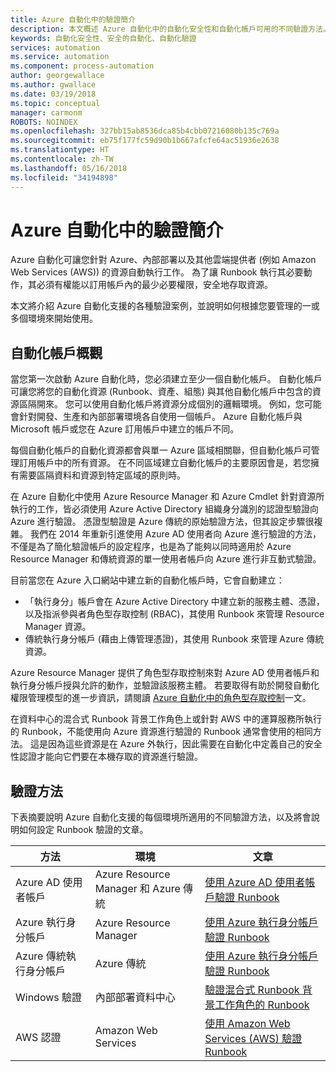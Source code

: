 ```yaml
---
title: Azure 自動化中的驗證簡介
description: 本文概述 Azure 自動化中的自動化安全性和自動化帳戶可用的不同驗證方法。
keywords: 自動化安全性、安全的自動化、自動化驗證
services: automation
ms.service: automation
ms.component: process-automation
author: georgewallace
ms.author: gwallace
ms.date: 03/19/2018
ms.topic: conceptual
manager: carmonm
ROBOTS: NOINDEX
ms.openlocfilehash: 327bb15ab8536dca85b4cbb07216080b135c769a
ms.sourcegitcommit: eb75f177fc59d90b1b667afcfe64ac51936e2638
ms.translationtype: HT
ms.contentlocale: zh-TW
ms.lasthandoff: 05/16/2018
ms.locfileid: "34194898"
---
```

# <a name="introduction-to-authentication-in-azure-automation"></a>Azure 自動化中的驗證簡介  
Azure 自動化可讓您針對 Azure、內部部署以及其他雲端提供者 (例如 Amazon Web Services (AWS)) 的資源自動執行工作。  為了讓 Runbook 執行其必要動作，其必須有權能以訂用帳戶內的最少必要權限，安全地存取資源。

本文將介紹 Azure 自動化支援的各種驗證案例，並說明如何根據您要管理的一或多個環境來開始使用。  

## <a name="automation-account-overview"></a>自動化帳戶概觀
當您第一次啟動 Azure 自動化時，您必須建立至少一個自動化帳戶。 自動化帳戶可讓您將您的自動化資源 (Runbook、資產、組態) 與其他自動化帳戶中包含的資源區隔開來。 您可以使用自動化帳戶將資源分成個別的邏輯環境。 例如，您可能會針對開發、生產和內部部署環境各自使用一個帳戶。  Azure 自動化帳戶與 Microsoft 帳戶或您在 Azure 訂用帳戶中建立的帳戶不同。

每個自動化帳戶的自動化資源都會與單一 Azure 區域相關聯，但自動化帳戶可管理訂用帳戶中的所有資源。 在不同區域建立自動化帳戶的主要原因會是，若您擁有需要區隔資料和資源到特定區域的原則時。

在 Azure 自動化中使用 Azure Resource Manager 和 Azure Cmdlet 針對資源所執行的工作，皆必須使用 Azure Active Directory 組織身分識別的認證型驗證向 Azure 進行驗證。  憑證型驗證是 Azure 傳統的原始驗證方法，但其設定步驟很複雜。  我們在 2014 年重新引進使用 Azure AD 使用者向 Azure 進行驗證的方法，不僅是為了簡化驗證帳戶的設定程序，也是為了能夠以同時適用於 Azure Resource Manager 和傳統資源的單一使用者帳戶向 Azure 進行非互動式驗證。   

目前當您在 Azure 入口網站中建立新的自動化帳戶時，它會自動建立：

* 「執行身分」帳戶會在 Azure Active Directory 中建立新的服務主體、憑證，以及指派參與者角色型存取控制 (RBAC)，其使用 Runbook 來管理 Resource Manager 資源。
* 傳統執行身分帳戶 (藉由上傳管理憑證)，其使用 Runbook 來管理 Azure 傳統資源。  

Azure Resource Manager 提供了角色型存取控制來對 Azure AD 使用者帳戶和執行身分帳戶授與允許的動作，並驗證該服務主體。  若要取得有助於開發自動化權限管理模型的進一步資訊，請閱讀 [Azure 自動化中的角色型存取控制](automation-role-based-access-control.md)一文。  

在資料中心的混合式 Runbook 背景工作角色上或針對 AWS 中的運算服務所執行的 Runbook，不能使用向 Azure 資源進行驗證的 Runbook 通常會使用的相同方法。  這是因為這些資源是在 Azure 外執行，因此需要在自動化中定義自己的安全性認證才能向它們要在本機存取的資源進行驗證。  

## <a name="authentication-methods"></a>驗證方法
下表摘要說明 Azure 自動化支援的每個環境所適用的不同驗證方法，以及將會說明如何設定 Runbook 驗證的文章。

| 方法 | 環境 | 文章 |
| --- | --- | --- |
| Azure AD 使用者帳戶 |Azure Resource Manager 和 Azure 傳統 |[使用 Azure AD 使用者帳戶驗證 Runbook](automation-create-aduser-account.md) |
| Azure 執行身分帳戶 |Azure Resource Manager |[使用 Azure 執行身分帳戶驗證 Runbook](automation-sec-configure-azure-runas-account.md) |
| Azure 傳統執行身分帳戶 |Azure 傳統 |[使用 Azure 執行身分帳戶驗證 Runbook](automation-sec-configure-azure-runas-account.md) |
| Windows 驗證 |內部部署資料中心 |[驗證混合式 Runbook 背景工作角色的 Runbook](automation-hybrid-runbook-worker.md) |
| AWS 認證 |Amazon Web Services |[使用 Amazon Web Services (AWS) 驗證 Runbook](automation-config-aws-account.md) |
